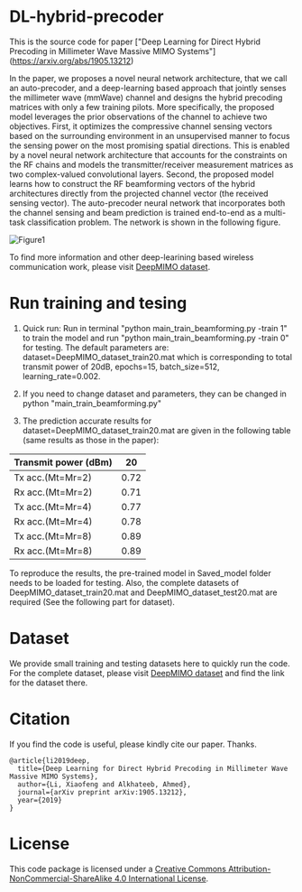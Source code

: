 # DL-hybrid-precoder
This is the source code for paper ["Deep Learning for Direct Hybrid Precoding in Millimeter Wave Massive MIMO Systems"] (https://arxiv.org/abs/1905.13212)

In the paper, we proposes a novel neural network architecture, that we call an auto-precoder, and a deep-learning based approach that jointly senses the millimeter wave (mmWave) channel and designs the hybrid precoding matrices with only a few training pilots. More specifically, the proposed model leverages the prior observations of the channel to achieve two objectives. First, it optimizes the compressive channel sensing vectors based on the surrounding environment in an unsupervised manner to focus the sensing power on the most promising spatial directions. This is enabled by a novel neural network architecture that accounts for the constraints on the RF chains and models the transmitter/receiver measurement matrices as two complex-valued convolutional layers. Second, the proposed model learns how to construct the RF beamforming vectors of the hybrid architectures directly from the projected channel vector (the received sensing vector). The auto-precoder neural network that incorporates both the channel sensing and beam prediction is trained end-to-end as a multi-task classification problem. The network is shown in the following figure.

![Figure1](https://github.com/lxf8519/DL-hybrid-precoder/blob/master/NN_hybrid.jpg)

To find more information and other deep-learining based wireless communication work, please visit [DeepMIMO dataset](https://github.com/DeepMIMO/DeepMIMO-codes).

# Run training and tesing
1. Quick run: Run in terminal "python main_train_beamforming.py -train 1" to train the model and run "python main_train_beamforming.py -train 0" for testing. The default parameters are: dataset=DeepMIMO_dataset_train20.mat which is corresponding to total transmit power of 20dB, epochs=15, batch_size=512, learning_rate=0.002.

2. If you need to change dataset and parameters, they can be changed in python "main_train_beamforming.py"

3. The prediction accurate results for dataset=DeepMIMO_dataset_train20.mat are given in the following table (same results as those in the paper):

| Transmit power (dBm)| 20 |
| -------- | ------ |
| Tx acc.(Mt=Mr=2) | 0.72 |
| Rx acc.(Mt=Mr=2) | 0.71 |
| Tx acc.(Mt=Mr=4) | 0.77 |
| Rx acc.(Mt=Mr=4) | 0.78 |
| Tx acc.(Mt=Mr=8) | 0.89 |
| Rx acc.(Mt=Mr=8) | 0.89 |

To reproduce the results, the pre-trained model in Saved_model folder needs to be loaded for testing. Also, the complete datasets of DeepMIMO_dataset_train20.mat and DeepMIMO_dataset_test20.mat are required (See the following part for dataset).

# Dataset 
We provide small training and testing datasets here to quickly run the code. For the complete dataset, please visit [DeepMIMO dataset](https://github.com/DeepMIMO/DeepMIMO-codes) and find the link for the dataset there.

# Citation
If you find the code is useful, please kindly cite our paper. Thanks.
```
@article{li2019deep,
  title={Deep Learning for Direct Hybrid Precoding in Millimeter Wave Massive MIMO Systems},
  author={Li, Xiaofeng and Alkhateeb, Ahmed},
  journal={arXiv preprint arXiv:1905.13212},
  year={2019}
}
```
# License
This code package is licensed under a [Creative Commons Attribution-NonCommercial-ShareAlike 4.0 International License](https://creativecommons.org/licenses/by-nc-sa/4.0/).
